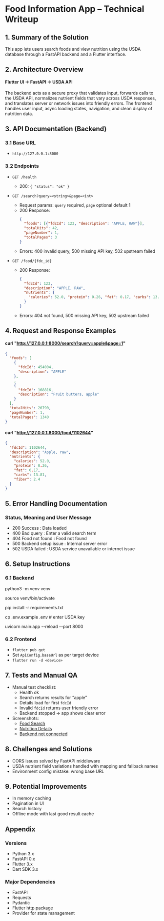 # Food Information App – Technical Writeup

## 1. Summary of the Solution
This app lets users search foods and view nutrition using the USDA database through a FastAPI backend and a Flutter interface.

## 2. Architecture Overview
#### Flutter UI → FastAPI → USDA API
The backend acts as a secure proxy that validates input, forwards calls to the USDA API, normalizes nutrient fields that vary across USDA responses, and translates server or network issues into friendly errors. The frontend handles user input, async loading states, navigation, and clean display of nutrition data.

## 3. API Documentation (Backend)
### 3.1 Base URL
- `http://127.0.0.1:8000`

### 3.2 Endpoints

- `GET /health`
  - 200: `{ "status": "ok" }`

- `GET /search?query=<string>&page=<int>`  
  - Request params: `query` required, `page` optional default 1  
  - 200 Response:
    ```json
    {
      "foods": [{"fdcId": 123, "description": "APPLE, RAW"}],
      "totalHits": 42,
      "pageNumber": 1,
      "totalPages": 3
    }
    ```
  - Errors: 400 invalid query, 500 missing API key, 502 upstream failed

- `GET /food/{fdc_id}`
  - 200 Response:
    ```json
    {
      "fdcId": 123,
      "description": "APPLE, RAW",
      "nutrients": {
        "calories": 52.0, "protein": 0.26, "fat": 0.17, "carbs": 13.81, "fiber": 2.4
      }
    }
    ```
  - Errors: 404 not found, 500 missing API key, 502 upstream failed

## 4. Request and Response Examples

#### curl "http://127.0.0.1:8000/search?query=apple&page=1"
```json
{
  "foods": [
    {
      "fdcId": 454004,
      "description": "APPLE"
    },
    ,
    {
      "fdcId": 168816,
      "description": "Fruit butters, apple"
    }
  ],
  "totalHits": 26790,
  "pageNumber": 1,
  "totalPages": 1340
}
```

#### curl "http://127.0.0.1:8000/food/1102644"
```json
{
  "fdcId": 1102644,
  "description": "Apple, raw",
  "nutrients": {
    "calories": 52.0,
    "protein": 0.26,
    "fat": 0.17,
    "carbs": 13.81,
    "fiber": 2.4
  }
}
```


## 5. Error Handling Documentation
### Status,	Meaning and	            User Message
- 200	    Success : 	        Data loaded
- 400	    Bad query :   	    Enter a valid search term
- 404 	Food not found :	    Food not found
- 500 	Backend setup issue :	Internal server error
- 502 	USDA failed :         USDA service unavailable or internet issue

## 6. Setup Instructions
### 6.1 Backend
python3 -m venv venv

source venv/bin/activate

pip install -r requirements.txt

cp .env.example .env   # enter USDA key

uvicorn main:app --reload --port 8000

### 6.2 Frontend
- `flutter pub get`
- Set `ApiConfig.baseUrl` as per target device
- `flutter run -d <device>`

## 7. Tests and Manual QA
- Manual test checklist:
  - Health ok
  - Search returns results for “apple”
  - Details load for first `fdcId`
  - Invalid `fdcId` returns user friendly error
  - Backend stopped -> app shows clear error
- Screenshots:
  - [Food Search](assets/images/search.png)
  - [Nutrition Details](assets/images/detail.png)
  - [Backend not connected](assets/images/error.png)

## 8. Challenges and Solutions
- CORS issues solved by FastAPI middleware
- USDA nutrient field variations handled with mapping and fallback names
- Environment config mistake: wrong base URL

## 9. Potential Improvements
- In memory caching
- Pagination in UI
- Search history
- Offline mode with last good result cache

## Appendix
### Versions
- Python 3.x
- FastAPI 0.x
- Flutter 3.x
- Dart SDK 3.x

### Major Dependencies
- FastAPI
- Requests
- Pydantic
- Flutter http package
- Provider for state management
